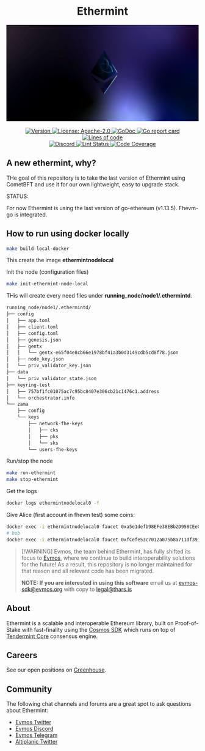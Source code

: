 <!--
parent:
  order: false
-->

<div align="center">
  <h1> Ethermint </h1>
</div>

![banner](docs/ethermint.jpg)

<div align="center">
  <a href="https://github.com/evmos/ethermint/releases/latest">
    <img alt="Version" src="https://img.shields.io/github/tag/tharsis/ethermint.svg" />
  </a>
  <a href="https://github.com/evmos/ethermint/blob/main/LICENSE">
    <img alt="License: Apache-2.0" src="https://img.shields.io/github/license/tharsis/ethermint.svg" />
  </a>
  <a href="https://pkg.go.dev/github.com/evmos/ethermint">
    <img alt="GoDoc" src="https://godoc.org/github.com/evmos/ethermint?status.svg" />
  </a>
  <a href="https://goreportcard.com/report/github.com/evmos/ethermint">
    <img alt="Go report card" src="https://goreportcard.com/badge/github.com/evmos/ethermint"/>
  </a>
  <a href="https://bestpractices.coreinfrastructure.org/projects/5018">
    <img alt="Lines of code" src="https://img.shields.io/tokei/lines/github/tharsis/ethermint">
  </a>
</div>
<div align="center">
  <a href="https://discord.gg/trje9XuAmy">
    <img alt="Discord" src="https://img.shields.io/discord/809048090249134080.svg" />
  </a>
  <a href="https://github.com/evmos/ethermint/actions?query=branch%3Amain+workflow%3ALint">
    <img alt="Lint Status" src="https://github.com/evmos/ethermint/actions/workflows/lint.yml/badge.svg?branch=main" />
  </a>
  <a href="https://codecov.io/gh/tharsis/ethermint">
    <img alt="Code Coverage" src="https://codecov.io/gh/tharsis/ethermint/branch/main/graph/badge.svg" />
  </a>
</div>

## A new ethermint, why?

THe goal of this repository is to take the last version of Ethermint using
CometBFT and use it for our own lightweight, easy to upgrade stack.

STATUS:

For now Ethermint is using the last version of go-ethereum (v1.13.5).
Fhevm-go is integrated. 



## How to run using docker locally

```bash
make build-local-docker
```

This create the image **ethermintnodelocal**

Init the node (configuration files)

```bash
make init-ethermint-node-local
```

THis will create every need files under __running_node/node1/.ethermintd__.
```bash
running_node/node1/.ethermintd/
├── config
│   ├── app.toml
│   ├── client.toml
│   ├── config.toml
│   ├── genesis.json
│   ├── gentx
│   │   └── gentx-e65f04e8cb66e1978bf41a3b0d3149cdb5cd8f78.json
│   ├── node_key.json
│   └── priv_validator_key.json
├── data
│   └── priv_validator_state.json
├── keyring-test
│   ├── 757bf1fc01075ac7c95bc8407e306cb21c1476c1.address
│   └── orchestrator.info
└── zama
    ├── config
    └── keys
        ├── network-fhe-keys
        │   ├── cks
        │   ├── pks
        │   └── sks
        └── users-fhe-keys
```

Run/stop the node
```bash
make run-ethermint
make stop-ethermint
```

Get the logs
```bash
docker logs ethermintnodelocal0 -f
```

Give Alice (first account in fhevm test) some coins:
```bash
docker exec -i ethermintnodelocal0 faucet 0xa5e1defb98EFe38EBb2D958CEe052410247F4c80
# bob
docker exec -i ethermintnodelocal0 faucet 0xfCefe53c7012a075b8a711df391100d9c431c468

```



> [!WARNING] Evmos, the team behind Ethermint, has fully shifted its focus to
> [Evmos](https://github.com/evmos/evmos), where we continue to build
> interoperability solutions for the future! As a result, this repository is no
> longer maintained for that reason and all relevant code has been migrated.
>
> **NOTE: If you are interested in using this software** email us at
> [evmos-sdk@evmos.org](mailto:evmos-sdk@evmos.org) with copy to
> [legal@thars.is](mailto:legal@thars.is)

## About

Ethermint is a scalable and interoperable Ethereum library, built on
Proof-of-Stake with fast-finality using the
[Cosmos SDK](https://github.com/cosmos/cosmos-sdk/) which runs on top of
[Tendermint Core](https://github.com/tendermint/tendermint) consensus engine.

## Careers

See our open positions on [Greenhouse](https://evmos.org/careers).

## Community

The following chat channels and forums are a great spot to ask questions about
Ethermint:

- [Evmos Twitter](https://twitter.com/EvmosOrg)
- [Evmos Discord](https://discord.gg/trje9XuAmy)
- [Evmos Telegram](https://t.me/EvmosOrg)
- [Altiplanic Twitter](https://twitter.com/Altiplanic_io)
